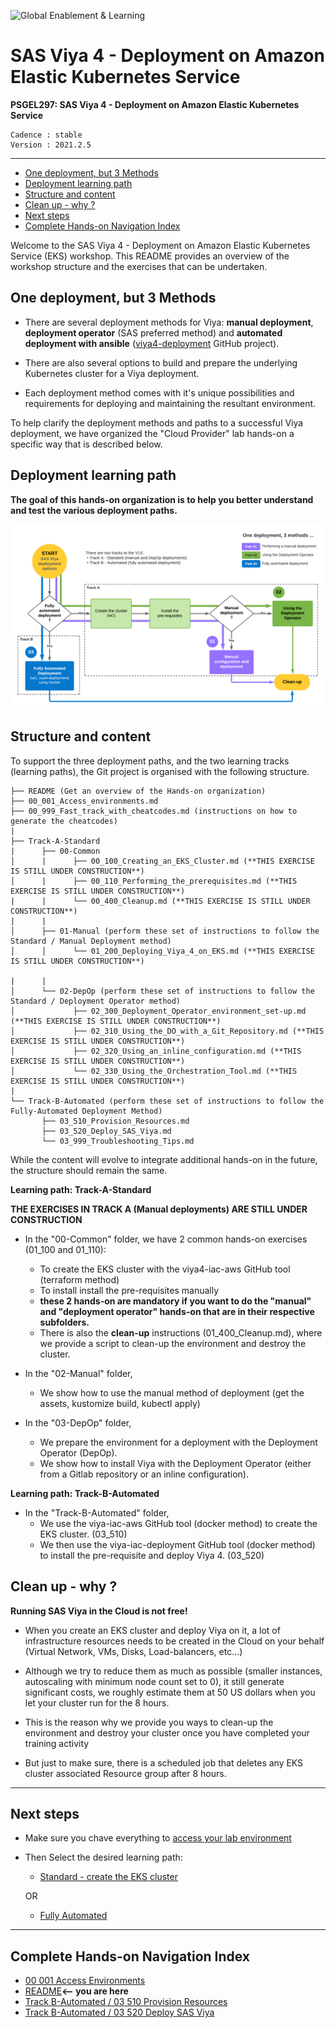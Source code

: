 ![Global Enablement & Learning](https://gelgitlab.race.sas.com/GEL/utilities/writing-content-in-markdown/-/raw/master/img/gel_banner_logo_tech-partners.jpg)

# SAS Viya 4 - Deployment on Amazon Elastic Kubernetes Service

**PSGEL297: SAS Viya 4 - Deployment on Amazon Elastic Kubernetes Service**

```log
Cadence : stable
Version : 2021.2.5
```

---

* [One deployment, but 3 Methods](#one-deployment-but-3-methods)
* [Deployment learning path](#deployment-learning-path)
* [Structure and content](#structure-and-content)
* [Clean up - why ?](#clean-up---why-)
* [Next steps](#next-steps)
* [Complete Hands-on Navigation Index](#complete-hands-on-navigation-index)

Welcome to the SAS Viya 4 - Deployment on Amazon Elastic Kubernetes Service (EKS) workshop. This README provides an overview of the workshop structure and the exercises that can be undertaken.

## One deployment, but 3 Methods

* There are several deployment methods for Viya: **manual deployment**, **deployment operator** (SAS preferred method) and **automated deployment with ansible** ([viya4-deployment](https://github.com/sassoftware/viya4-deployment) GitHub project).

* There are also several options to build and prepare the underlying Kubernetes cluster for a Viya deployment.

* Each deployment method comes with it's unique possibilities and requirements for deploying and maintaining the resultant environment.

To help clarify the deployment methods and paths to a successful Viya deployment, we have organized the "Cloud Provider" lab hands-on a specific way that is described below.

## Deployment learning path

**The goal of this hands-on organization is to help you better understand and test the various deployment paths.**

![learningpath](/img/workshop_structure.png)

## Structure and content

To support the three deployment paths, and the two learning tracks (learning paths), the Git project is organised with the following structure.

```log
├── README (Get an overview of the Hands-on organization)
├── 00_001_Access_environments.md
├── 00_999_Fast_track_with_cheatcodes.md (instructions on how to generate the cheatcodes)
|
├── Track-A-Standard
|      ├── 00-Common
│      |      ├── 00_100_Creating_an_EKS_Cluster.md (**THIS EXERCISE IS STILL UNDER CONSTRUCTION**)
│      |      ├── 00_110_Performing_the_prerequisites.md (**THIS EXERCISE IS STILL UNDER CONSTRUCTION**)
|      |      └── 00_400_Cleanup.md (**THIS EXERCISE IS STILL UNDER CONSTRUCTION**)
|      |
│      ├── 01-Manual (perform these set of instructions to follow the Standard / Manual Deployment method)
│      │      └── 01_200_Deploying_Viya_4_on_EKS.md (**THIS EXERCISE IS STILL UNDER CONSTRUCTION**)

|      |
│      └── 02-DepOp (perform these set of instructions to follow the Standard / Deployment Operator method)
│             ├── 02_300_Deployment_Operator_environment_set-up.md (**THIS EXERCISE IS STILL UNDER CONSTRUCTION**)
│             ├── 02_310_Using_the_DO_with_a_Git_Repository.md (**THIS EXERCISE IS STILL UNDER CONSTRUCTION**)
│             ├── 02_320_Using_an_inline_configuration.md (**THIS EXERCISE IS STILL UNDER CONSTRUCTION**)
│             └── 02_330_Using_the_Orchestration_Tool.md (**THIS EXERCISE IS STILL UNDER CONSTRUCTION**)
|
└── Track-B-Automated (perform these set of instructions to follow the Fully-Automated Deployment Method)
       ├── 03_510_Provision_Resources.md
       ├── 03_520_Deploy_SAS_Viya.md
       └── 03_999_Troubleshooting_Tips.md
```

While the content will evolve to integrate additional hands-on in the future, the structure should remain the same.

**Learning path: Track-A-Standard**

**THE EXERCISES IN TRACK A (Manual deployments) ARE STILL UNDER CONSTRUCTION**

* In the "00-Common" folder, we have 2 common hands-on exercises (01_100 and 01_110):
  * To create the EKS cluster with the viya4-iac-aws GitHub tool (terraform method)
  * To install install the pre-requisites manually
  * **these 2 hands-on are mandatory if you want to do the "manual" and "deployment operator" hands-on that are in their respective subfolders.**
  * There is also the **clean-up** instructions (01_400_Cleanup.md), where we provide a script to clean-up the environment and destroy the cluster.

* In the "02-Manual" folder,
  * We show how to use the manual method of deployment (get the assets, kustomize build, kubectl apply)

* In the "03-DepOp" folder,
  * We prepare the environment for a deployment with the Deployment Operator (DepOp).
  * We show how to install Viya with the Deployment Operator (either from a Gitlab repository or an inline configuration).

**Learning path: Track-B-Automated**
* In the "Track-B-Automated" folder,
  * We use the viya-iac-aws GitHub tool (docker method) to create the EKS cluster. (03_510)
  * We then use the viya-iac-deployment GitHub tool (docker method) to install the pre-requisite and deploy Viya 4. (03_520)

<!-- If you want to automate these steps, you can use the instruction in the hands-on [**00_999 Fast track with cheatcodes**](/00_999_Fast_track_with_cheatcodes.md). -->

## Clean up - why ?

**Running SAS Viya in the Cloud is not free!**

* When you create an EKS cluster and deploy Viya on it, a lot of infrastructure resources needs to be created in the Cloud on your behalf (Virtual Network, VMs, Disks,  Load-balancers, etc...)

* Although we try to reduce them as much as possible (smaller instances, autoscaling with minimum node count set to 0), it still generate significant costs, we roughly estimate them at 50 US dollars when you let your cluster run for the 8 hours.

* This is the reason why we provide you ways to clean-up the environment and destroy your cluster once you have completed your training activity

* But just to make sure, there is a scheduled job that deletes any EKS cluster associated Resource group after 8 hours.

---

## Next steps

* Make sure you chave everything to [access your lab environment](00_001_Access_Environments.md)
* Then Select the desired learning path:

  * [Standard - create the EKS cluster](Track-A-Standard/00-Common/00_100_Creating_an_EKS_Cluster.md)

  OR

  * [Fully Automated](Track-B-Automated/03_500_Full_Automation_of_EKS_Deployment.md)

---

## Complete Hands-on Navigation Index

<!-- startnav -->
* [00 001 Access Environments](/00_001_Access_Environments.md)
* [README](/README.md)**<-- you are here**
* [Track B-Automated / 03 510 Provision Resources](/Track-B-Automated/03_510_Provision_Resources.md)
* [Track B-Automated / 03 520 Deploy SAS Viya](/Track-B-Automated/03_520_Deploy_SAS_Viya.md)
<!-- endnav -->
